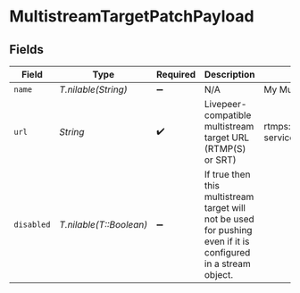 # MultistreamTargetPatchPayload


## Fields

| Field                                                                                                           | Type                                                                                                            | Required                                                                                                        | Description                                                                                                     | Example                                                                                                         |
| --------------------------------------------------------------------------------------------------------------- | --------------------------------------------------------------------------------------------------------------- | --------------------------------------------------------------------------------------------------------------- | --------------------------------------------------------------------------------------------------------------- | --------------------------------------------------------------------------------------------------------------- |
| `name`                                                                                                          | *T.nilable(String)*                                                                                             | :heavy_minus_sign:                                                                                              | N/A                                                                                                             | My Multistream Target                                                                                           |
| `url`                                                                                                           | *String*                                                                                                        | :heavy_check_mark:                                                                                              | Livepeer-compatible multistream target URL (RTMP(S) or SRT)                                                     | rtmps://live.my-service.tv/channel/secretKey                                                                    |
| `disabled`                                                                                                      | *T.nilable(T::Boolean)*                                                                                         | :heavy_minus_sign:                                                                                              | If true then this multistream target will not be used for pushing<br/>even if it is configured in a stream object.<br/> |                                                                                                                 |